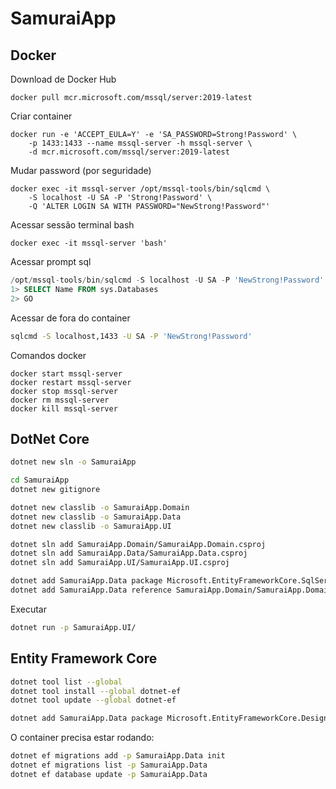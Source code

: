 # SamuraiApp

## Docker

Download de Docker Hub

```docker
docker pull mcr.microsoft.com/mssql/server:2019-latest
```

Criar container

```docker
docker run -e 'ACCEPT_EULA=Y' -e 'SA_PASSWORD=Strong!Password' \
    -p 1433:1433 --name mssql-server -h mssql-server \
    -d mcr.microsoft.com/mssql/server:2019-latest
```

Mudar password (por seguridade)

```docker
docker exec -it mssql-server /opt/mssql-tools/bin/sqlcmd \
    -S localhost -U SA -P 'Strong!Password' \
    -Q 'ALTER LOGIN SA WITH PASSWORD="NewStrong!Password"'
```

Acessar sessão terminal bash

```docker
docker exec -it mssql-server 'bash'
```

Acessar prompt sql

```sql
/opt/mssql-tools/bin/sqlcmd -S localhost -U SA -P 'NewStrong!Password'
1> SELECT Name FROM sys.Databases
2> GO
```

Acessar de fora do container

```bash
sqlcmd -S localhost,1433 -U SA -P 'NewStrong!Password'
```

Comandos docker

```docker
docker start mssql-server
docker restart mssql-server
docker stop mssql-server
docker rm mssql-server
docker kill mssql-server
```

## DotNet Core

```bash
dotnet new sln -o SamuraiApp

cd SamuraiApp
dotnet new gitignore

dotnet new classlib -o SamuraiApp.Domain
dotnet new classlib -o SamuraiApp.Data
dotnet new classlib -o SamuraiApp.UI

dotnet sln add SamuraiApp.Domain/SamuraiApp.Domain.csproj
dotnet sln add SamuraiApp.Data/SamuraiApp.Data.csproj
dotnet sln add SamuraiApp.UI/SamuraiApp.UI.csproj

dotnet add SamuraiApp.Data package Microsoft.EntityFrameworkCore.SqlServer
dotnet add SamuraiApp.Data reference SamuraiApp.Domain/SamuraiApp.Domain.csproj
```

Executar

```bash
dotnet run -p SamuraiApp.UI/
```

## Entity Framework Core

```bash
dotnet tool list --global
dotnet tool install --global dotnet-ef
dotnet tool update --global dotnet-ef
```

```bash
dotnet add SamuraiApp.Data package Microsoft.EntityFrameworkCore.Design
```

O container precisa estar rodando:

```bash
dotnet ef migrations add -p SamuraiApp.Data init
dotnet ef migrations list -p SamuraiApp.Data
dotnet ef database update -p SamuraiApp.Data
```
